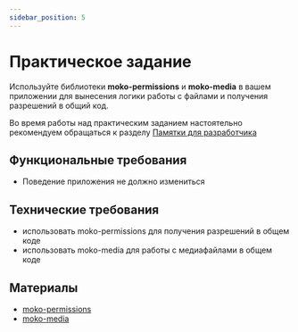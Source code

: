 ```yaml
---
sidebar_position: 5
---
```


# Практическое задание
Используйте библиотеки **moko-permissions** и **moko-media** в вашем приложении для вынесения логики работы с файлами и получения разрешений в общий код.  

Во время работы над практическим заданием настоятельно рекомендуем обращаться к разделу [Памятки для разработчика](../memos/function)

## Функциональные требования
- Поведение приложения не должно измениться 

## Технические требования
- использовать moko-permissions для получения разрешений в общем коде
- использовать moko-media для работы с медиафайлами в общем коде

## Материалы
- [moko-permissions](https://github.com/icerockdev/moko-permissions)
- [moko-media](https://github.com/icerockdev/moko-media)
